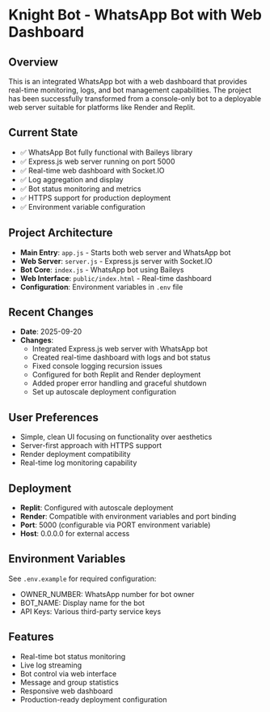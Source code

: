 # Knight Bot - WhatsApp Bot with Web Dashboard

## Overview
This is an integrated WhatsApp bot with a web dashboard that provides real-time monitoring, logs, and bot management capabilities. The project has been successfully transformed from a console-only bot to a deployable web server suitable for platforms like Render and Replit.

## Current State
- ✅ WhatsApp Bot fully functional with Baileys library
- ✅ Express.js web server running on port 5000
- ✅ Real-time web dashboard with Socket.IO
- ✅ Log aggregation and display
- ✅ Bot status monitoring and metrics
- ✅ HTTPS support for production deployment
- ✅ Environment variable configuration

## Project Architecture
- **Main Entry**: `app.js` - Starts both web server and WhatsApp bot
- **Web Server**: `server.js` - Express.js server with Socket.IO
- **Bot Core**: `index.js` - WhatsApp bot using Baileys
- **Web Interface**: `public/index.html` - Real-time dashboard
- **Configuration**: Environment variables in `.env` file

## Recent Changes
- **Date**: 2025-09-20
- **Changes**: 
  - Integrated Express.js web server with WhatsApp bot
  - Created real-time dashboard with logs and bot status
  - Fixed console logging recursion issues
  - Configured for both Replit and Render deployment
  - Added proper error handling and graceful shutdown
  - Set up autoscale deployment configuration

## User Preferences
- Simple, clean UI focusing on functionality over aesthetics
- Server-first approach with HTTPS support
- Render deployment compatibility
- Real-time log monitoring capability

## Deployment
- **Replit**: Configured with autoscale deployment
- **Render**: Compatible with environment variables and port binding
- **Port**: 5000 (configurable via PORT environment variable)
- **Host**: 0.0.0.0 for external access

## Environment Variables
See `.env.example` for required configuration:
- OWNER_NUMBER: WhatsApp number for bot owner
- BOT_NAME: Display name for the bot
- API Keys: Various third-party service keys

## Features
- Real-time bot status monitoring
- Live log streaming
- Bot control via web interface
- Message and group statistics
- Responsive web dashboard
- Production-ready deployment configuration